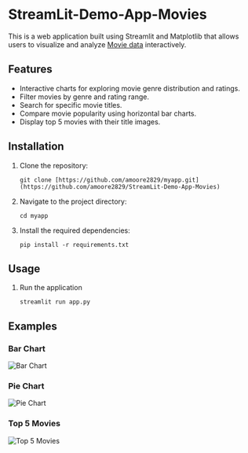 # StreamLit-Demo-App-Movies

This is a web application built using Streamlit and Matplotlib that allows users to visualize and analyze [Movie data](https://www.kaggle.com/datasets/ursmaheshj/top-10000-popular-movies-tmdb-05-2023?resource=download)
 interactively.

## Features

- Interactive charts for exploring movie genre distribution and ratings.
- Filter movies by genre and rating range.
- Search for specific movie titles.
- Compare movie popularity using horizontal bar charts.
- Display top 5 movies with their title images.

## Installation

1. Clone the repository:

   ```shell
   git clone [https://github.com/amoore2829/myapp.git](https://github.com/amoore2829/StreamLit-Demo-App-Movies)
   
2. Navigate to the project directory:

    ```shell
    cd myapp
    
3. Install the required dependencies:

    ```shell
    pip install -r requirements.txt
   
## Usage

1. Run the application

    ```shell
    streamlit run app.py
    
## Examples

### Bar Chart
![Bar Chart](https://github.com/amoore2829/StreamLit-Demo-App-Movies/blob/main/images/Screenshot%202023-05-24%20141304.png)

### Pie Chart
![Pie Chart](https://github.com/amoore2829/StreamLit-Demo-App-Movies/blob/main/images/Screenshot%202023-05-24%20141456.png)

### Top 5 Movies
![Top 5 Movies](https://github.com/amoore2829/StreamLit-Demo-App-Movies/blob/main/images/Screenshot%202023-05-24%20141408.png)


 




